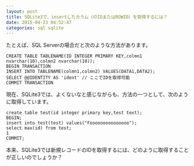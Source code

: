 ```yaml
---
layout: post
title: SQLite3で、insertしたカラム（のIDまたはROWID）を取得するには？
date: 2015-04-23 04:52:47
categories: sql sqlite
---
```

<p>たとえば、SQL Serverの場合だと次のような方法があります。</p>

<pre><code>CREATE TABLE TABLENAME(ID INTEGER PRIMARY KEY,colmn1 nvarchar(10),colmn2 nvarchar(10));
BEGIN TRANSACTION
INSERT INTO TABLENAME(colmn1,colmn2) VALUES(DATA1,DATA2);
SELECT @@IDENTITY AS 'ident' // ここでIDを取得可能
COMMIT TRANSACTION
</code></pre>

<p>現在、SQLite3では、よくないなと感じながらも、方法の一つとして、次のように取得しています。</p>

<pre><code>create table test(id integer primary key,test text);
BEGIN;
insert into test(test) values("Fooooooooooooooo");
select max(id) from test;
1
COMMIT;
</code></pre>

<p>本来、SQLite3では新規レコードのIDを取得するには、どのように取得することが正しいのでしょうか？</p>

